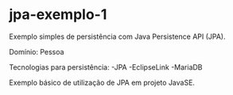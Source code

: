 # jpa-exemplo-1

Exemplo simples de persistência com Java Persistence API (JPA).

Domínio: Pessoa

Tecnologias para persistência:
 -JPA
 -EclipseLink
 -MariaDB
 
Exemplo básico de utilização de JPA em projeto JavaSE.